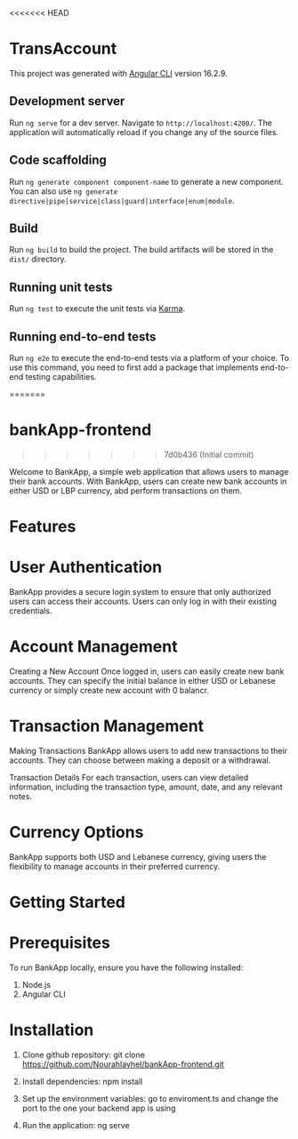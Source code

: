 <<<<<<< HEAD

# TransAccount

This project was generated with [Angular CLI](https://github.com/angular/angular-cli) version 16.2.9.

## Development server

Run `ng serve` for a dev server. Navigate to `http://localhost:4200/`. The application will automatically reload if you change any of the source files.

## Code scaffolding

Run `ng generate component component-name` to generate a new component. You can also use `ng generate directive|pipe|service|class|guard|interface|enum|module`.

## Build

Run `ng build` to build the project. The build artifacts will be stored in the `dist/` directory.

## Running unit tests

Run `ng test` to execute the unit tests via [Karma](https://karma-runner.github.io).

## Running end-to-end tests

Run `ng e2e` to execute the end-to-end tests via a platform of your choice. To use this command, you need to first add a package that implements end-to-end testing capabilities.

=======

# bankApp-frontend

> > > > > > > 7d0b436 (Initial commit)

Welcome to BankApp, a simple web application that allows users to manage their bank accounts.
With BankApp, users can create new bank accounts in either USD or LBP currency, abd perform transactions on them.

# Features

# User Authentication

BankApp provides a secure login system to ensure that only authorized users can access their accounts. Users can only log in with their existing credentials.

# Account Management

Creating a New Account
Once logged in, users can easily create new bank accounts. They can specify the initial balance in either USD or Lebanese currency or simply create new account with 0 balancr.

# Transaction Management

Making Transactions
BankApp allows users to add new transactions to their accounts. They can choose between making a deposit or a withdrawal.

Transaction Details
For each transaction, users can view detailed information, including the transaction type, amount, date, and any relevant notes.

# Currency Options

BankApp supports both USD and Lebanese currency, giving users the flexibility to manage accounts in their preferred currency.

# Getting Started

# Prerequisites

To run BankApp locally, ensure you have the following installed:

1. Node.js
2. Angular CLI

# Installation

1. Clone github repository:
   git clone https://github.com/Nourahlayhel/bankApp-frontend.git

2. Install dependencies:
   npm install

3. Set up the environment variables:
   go to enviroment.ts and change the port to the one your backend app is using

4. Run the application:
   ng serve
